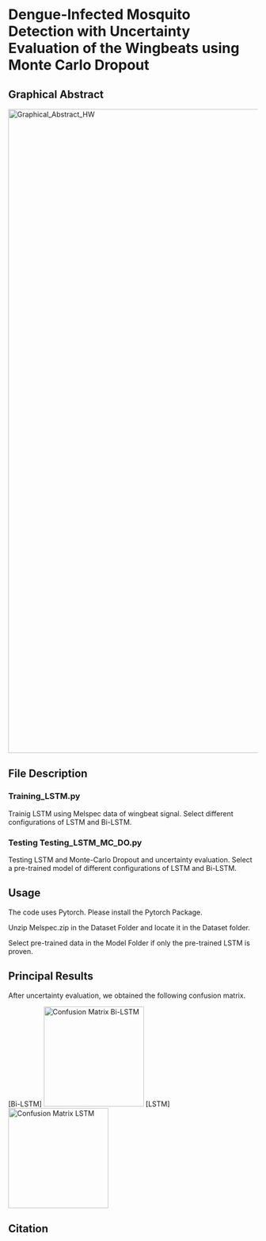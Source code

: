 # Dengue-Infected Mosquito Detection with Uncertainty Evaluation of the Wingbeats using Monte Carlo Dropout

## Graphical Abstract

<img width="1300" alt="Graphical_Abstract_HW" src="https://github.com/user-attachments/assets/66647b72-87b0-490b-851b-88d90ba7eb5a">

## File Description

### Training_LSTM.py  
Trainig LSTM using Melspec data of wingbeat signal.
Select different configurations of LSTM and Bi-LSTM.

### Testing Testing_LSTM_MC_DO.py    
Testing LSTM and Monte-Carlo Dropout and uncertainty evaluation.
Select a pre-trained model of different configurations of LSTM and Bi-LSTM.

## Usage
The code uses Pytorch. Please install the Pytorch Package.

Unzip Melspec.zip in the Dataset Folder and locate it in the Dataset folder.

Select pre-trained data in the Model Folder if only the pre-trained LSTM is proven.

## Principal Results
After uncertainty evaluation, we obtained the following confusion matrix.

[Bi-LSTM] <img width="202" alt="Confusion Matrix Bi-LSTM" src="https://github.com/NakanoMariko/Test/blob/main/Confusion%20Matrix%20Bi-LSTM.png">     [LSTM]  <img width="202" alt="Confusion Matrix LSTM" src="https://github.com/NakanoMariko/Test/blob/main/Confusion%20Matrix%20LSTM.png">

## Citation


